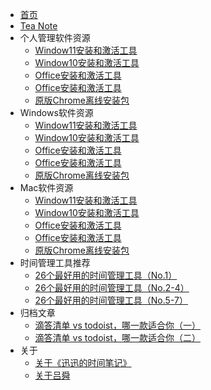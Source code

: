 * [首页](/ "迅迅的时间笔记")
* [Tea Note](zh/tea.md "Tea note")
* 个人管理软件资源
  * [Window11安装和激活工具](zh/滴答清单vstodoist哪一款适合你2.md "26个最好用的时间管理工具（No.1）")
  * [Window10安装和激活工具](zh/滴答清单vstodoist哪一款适合你2.md "26个最好用的时间管理工具（No.1）")
  * [Office安装和激活工具](zh/滴答清单vstodoist哪一款适合你2.md "26个最好用的时间管理工具（No.1）")
  * [Office安装和激活工具](zh/滴答清单vstodoist哪一款适合你2.md "26个最好用的时间管理工具（No.1）")
  * [原版Chrome离线安装包](zh/滴答清单vstodoist哪一款适合你2.md "26个最好用的时间管理工具（No.1）")
* Windows软件资源
  * [Window11安装和激活工具](zh/滴答清单vstodoist哪一款适合你2.md "26个最好用的时间管理工具（No.1）")
  * [Window10安装和激活工具](zh/滴答清单vstodoist哪一款适合你2.md "26个最好用的时间管理工具（No.1）")
  * [Office安装和激活工具](zh/滴答清单vstodoist哪一款适合你2.md "26个最好用的时间管理工具（No.1）")
  * [Office安装和激活工具](zh/滴答清单vstodoist哪一款适合你2.md "26个最好用的时间管理工具（No.1）")
  * [原版Chrome离线安装包](zh/滴答清单vstodoist哪一款适合你2.md "26个最好用的时间管理工具（No.1）")
* Mac软件资源
  * [Window11安装和激活工具](zh/滴答清单vstodoist哪一款适合你2.md "26个最好用的时间管理工具（No.1）")
  * [Window10安装和激活工具](zh/滴答清单vstodoist哪一款适合你2.md "26个最好用的时间管理工具（No.1）")
  * [Office安装和激活工具](zh/滴答清单vstodoist哪一款适合你2.md "26个最好用的时间管理工具（No.1）")
  * [Office安装和激活工具](zh/滴答清单vstodoist哪一款适合你2.md "26个最好用的时间管理工具（No.1）")
  * [原版Chrome离线安装包](zh/滴答清单vstodoist哪一款适合你2.md "26个最好用的时间管理工具（No.1）")
* 时间管理工具推荐
  * [26个最好用的时间管理工具（No.1）](zh/26个最好用的时间管理工具1.md "26个最好用的时间管理工具（No.1）nTask")
  * [26个最好用的时间管理工具（No.2-4）](zh/26个最好用的时间管理工具2.md "26个最好用的时间管理工具(No.2-4) HubSpot/FacileThings/Todoist")
  * [26个最好用的时间管理工具（No.5-7）](zh/26个最好用的时间管理工具3.md "26个最好用的时间管理工具(No.5-7) Nirvana/ProofHub/OmniFocus")
* 归档文章
  * [滴答清单 vs todoist，哪一款适合你（一）](zh/滴答清单vstodoist哪一款适合你1.md "滴答清单 vs todoist，哪一款适合你（一）")
  * [滴答清单 vs todoist，哪一款适合你（二）](zh/滴答清单vstodoist哪一款适合你2.md "滴答清单 vs todoist，哪一款适合你（二）")
* 关于
  * [关于《迅迅的时间笔记》](zh/about.md "关于《迅迅的时间笔记》")
  * [关于吕舜](zh/me.md "关于我")